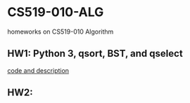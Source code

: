 # CS519-010-ALG

homeworks on CS519-010 Algorithm
## HW1: Python 3, qsort, BST, and qselect
[code and description](./hw1)
## HW2:
